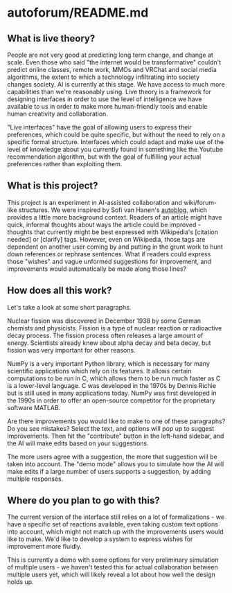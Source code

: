 # autoforum/README.md

## What is live theory?

People are not very good at predicting long term change, and change at scale. Even those who said "the internet would be transformative" couldn't predict online classes, remote work, MMOs and VRChat and social media algorithms, the extent to which a technology infiltrating into society changes society.
AI is currently at this stage. We have access to much more capabilities than we're reasonably using. Live theory is a framework for designing interfaces in order to use the level of intelligence we have available to us in order to make more human-friendly tools and enable human creativity and collaboration.

"Live interfaces" have the goal of allowing users to express their preferences, which could be quite specific, but without the need to rely on a specific formal structure. Interfaces which could adapt and make use of the level of knowledge about you currently found in something like the Youtube recommendation algorithm, but with the goal of fulfilling your actual preferences rather than exploiting them.

## What is this project?

This project is an experiment in AI-assisted collaboration and wiki/forum-like structures. We were inspired by Sofi van Hanen's [autoblog](https://github.com/sofvanh/autoblog), which provides a little more background context. Readers of an article might have quick, informal thoughts about ways the article could be improved - thoughts that currently might be best expressed with Wikipedia's \[citation needed\] or \[clarify\] tags. However, even on Wikipedia, those tags are dependent on another user coming by and putting in the grunt work to hunt down references or rephrase sentences. What if readers could express those "wishes" and vague unformed suggestions for improvement, and improvements would automatically be made along those lines?

## How does all this work?

Let's take a look at some short paragraphs.

Nuclear fission was discovered in December 1938 by some German chemists and physicists. Fission is a type of nuclear reaction or radioactive decay process. The fission process often releases a large amount of energy. Scientists already knew about alpha decay and beta decay, but fission was very important for other reasons.

NumPy is a very important Python library, which is necessary for many scientific applications which rely on its features. It allows certain computations to be run in C, which allows them to be run much faster as C is a lower-level language. C was developed in the 1970s by Dennis Richie but is still used in many applications today. NumPy was first developed in the 1990s in order to offer an open-source competitor for the proprietary software MATLAB.

Are there improvements you would like to make to one of these paragraphs? Do you see mistakes? Select the text, and options will pop up to suggest improvements. Then hit the "contribute" button in the left-hand sidebar, and the AI will make edits based on your suggestions.

The more users agree with a suggestion, the more that suggestion will be taken into account. The "demo mode" allows you to simulate how the AI will make edits if a large number of users supports a suggestion, by adding multiple responses.

## Where do you plan to go with this?

The current version of the interface still relies on a lot of formalizations - we have a specific set of reactions available, even taking custom text options into account, which might not match up with the improvements users would like to make. We'd like to develop a system to express wishes for improvement more fluidly.

This is currently a demo with some options for very preliminary simulation of multiple users - we haven't tested this for actual collaboration between multiple users yet, which will likely reveal a lot about how well the design holds up.
